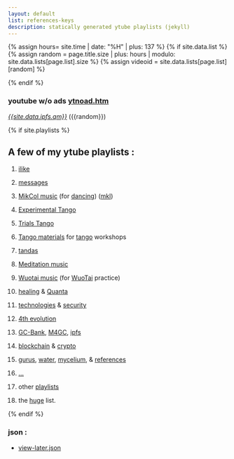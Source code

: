 ```yaml
---
layout: default
list: references-keys
description: statically generated ytube playlists (jekyll)
---
```

{% assign hours= site.time | date: "%H" | plus: 137 %}
{% if site.data.list %}
{% assign random = page.title.size | plus: hours | modulo: site.data.lists[page.list].size %}
{% assign videoid = site.data.lists[page.list][random] %}
<!-- {{hours}} {{random}}/{{site.data.lists[page.list].size}} -->
{% endif %}

### youtube w/o ads [ytnoad.htm](ytnoad.htm)
*[{{site.data.ipfs.qm}}](https://{{site.data.ipfs.bafy}}.ipfs.dweb.link/ytnoad.htm#{{videoid}})* ({{random}})


{% if site.playlists %}
## A few of my ytube playlists :

1. [ilike](playlists/ilike-keys.html)
1. [messages](playlists/messages-keys.html)
2. [MikCol music](playlists/MikCol-music-keys.html) (for [dancing](playlists/danceable-keys.html)) ([mkl](playlists/mlk-music-keys.html))
3. [Experimental Tango](playlists/tango-experimental-keys.html)
4. [Trials Tango](playlists/tango-trials-keys.html)
5. [Tango materials](playlists/tango-worshop-keys.html) for [tango](playlists/tango-keys.html) workshops
5. [tandas](playlists/tandas-keys.html)
6. [Meditation music](playlists/medit-keys.html)
7. [Wuotai music](playlists/wuotai-music-keys.html) (for [WuoTai](playlists/wuotai-keys.html) practice)
8. [healing](playlists/healing-keys.html) &amp; [Quanta](playlists/quantum-keys.html)
9. [technologies](playlists/techno-keys.html) &amp;
   [security](playlists/security-keys.html)
1. [4th evolution](playlists/4th-evolution-keys.html)
1. [GC-Bank](playlists/gcbank-keys.html), [M4GC](playlists/m4gc-keys.html), [ipfs](playlists/ipfs-keys.html)
1. [blockchain](playlists/blockchain-keys.html) &amp; [crypto](playlists/crypto-keys.html)

10. [gurus](playlists/gurus-keys.html),
   [water](playlists/water-keys.html),
   [mycelium](playlists/god-keys.html), &amp; [references](playlists/references-keys.html)
11. [...](playlists/listen-later-keys.html)
12. other [playlists](playlists.html)
13. the [huge](ytlist.html) list.

{% endif %}


### json :

* [view-later.json](view-later.json)
